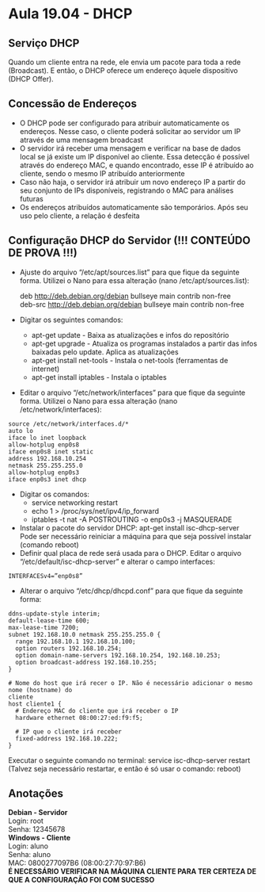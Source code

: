 # Aula 19.04 - DHCP
## Serviço DHCP
Quando um cliente entra na rede, ele envia um pacote para toda a rede (Broadcast). E então, o DHCP oferece um endereço àquele dispositivo (DHCP Offer).
## Concessão de Endereços
* O DHCP pode ser configurado para atribuir automaticamente os endereços. Nesse caso, o cliente poderá solicitar ao servidor um IP através de uma mensagem broadcast
* O servidor irá receber uma mensagem e verificar na base de dados local se já existe um IP disponível ao cliente. Essa detecção é possível através do endereço MAC, e quando encontrado, esse IP é atribuído ao cliente, sendo o mesmo IP atribuído anteriormente
* Caso não haja, o servidor irá atribuir um novo endereço IP a partir do seu conjunto de IPs disponíveis, registrando o MAC para análises futuras
* Os endereços atribuídos automaticamente são temporários. Após seu uso pelo cliente, a relação é desfeita
## Configuração DHCP do Servidor (!!! CONTEÚDO DE PROVA !!!)
* Ajuste do arquivo “/etc/apt/sources.list” para que fique da seguinte forma. Utilizei o Nano para essa alteração (nano /etc/apt/sources.list):

  deb http://deb.debian.org/debian bullseye main contrib non-free  
  deb-src http://deb.debian.org/debian bullseye main contrib non-free
* Digitar os seguintes comandos:
  * apt-get update - Baixa as atualizações e infos do repositório
  * apt-get upgrade - Atualiza os programas instalados a partir das infos baixadas pelo update. Aplica as atualizações
  * apt-get install net-tools - Instala o net-tools (ferramentas de internet)
  * apt-get install iptables - Instala o iptables
* Editar o arquivo “/etc/network/interfaces” para que fique da seguinte forma. Utilizei o Nano para essa alteração (nano /etc/network/interfaces): 
``` 
source /etc/network/interfaces.d/*  
auto lo  
iface lo inet loopback  
allow-hotplug enp0s8  
iface enp0s8 inet static  
address 192.168.10.254  
netmask 255.255.255.0  
allow-hotplug enp0s3  
iface enp0s3 inet dhcp  
```
* Digitar os comandos:
  * service networking restart
  * echo 1 > /proc/sys/net/ipv4/ip_forward
  * iptables -t nat -A POSTROUTING -o enp0s3 -j MASQUERADE
* Instalar o pacote do servidor DHCP: apt-get install isc-dhcp-server  
Pode ser necessário reiniciar a máquina para que seja possível instalar (comando reboot)
* Definir qual placa de rede será usada para o DHCP. Editar o arquivo “/etc/default/isc-dhcp-server” e alterar o campo interfaces: 
``` 
INTERFACESv4=”enp0s8”
```
* Alterar o arquivo “/etc/dhcp/dhcpd.conf” para que fique da seguinte forma:
```
ddns-update-style interim;  
default-lease-time 600;  
max-lease-time 7200;  
subnet 192.168.10.0 netmask 255.255.255.0 {  
  range 192.168.10.1 192.168.10.100;
  option routers 192.168.10.254;
  option domain-name-servers 192.168.10.254, 192.168.10.253;
  option broadcast-address 192.168.10.255;  
}

# Nome do host que irá recer o IP. Não é necessário adicionar o mesmo nome (hostname) do 
cliente 
host cliente1 { 
  # Endereço MAC do cliente que irá receber o IP 
  hardware ethernet 08:00:27:ed:f9:f5; 
  
  # IP que o cliente irá receber 
  fixed-address 192.168.10.222; 
}
```  
Executar o seguinte comando no terminal: service isc-dhcp-server restart (Talvez seja necessário restartar, e então é só usar o comando: reboot)
## Anotações
**Debian - Servidor**  
Login: root  
Senha: 12345678  
**Windows - Cliente**  
Login: aluno  
Senha: aluno  
MAC: 0800277097B6 (08:00:27:70:97:B6)  
**É NECESSÁRIO VERIFICAR NA MÁQUINA CLIENTE PARA TER CERTEZA DE QUE A CONFIGURAÇÃO FOI COM SUCESSO**